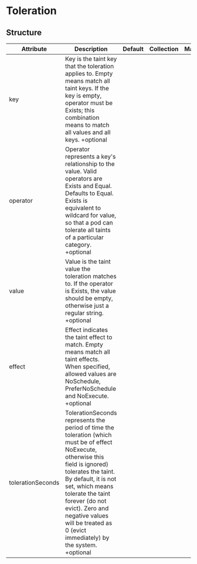 # Toleration 
 

## Structure 
 

| Attribute         | Description                                                                                                                                                                                                                                                                                                                            | Default | Collection | Map  |
| ----------------- | -------------------------------------------------------------------------------------------------------------------------------------------------------------------------------------------------------------------------------------------------------------------------------------------------------------------------------------- | ------- | ---------- | ---  |
| key               | Key is the taint key that the toleration applies to. Empty means match all taint keys. If the key is empty, operator must be Exists; this combination means to match all values and all keys. +optional                                                                                                                                |         |            |      |
| operator          | Operator represents a key's relationship to the value. Valid operators are Exists and Equal. Defaults to Equal. Exists is equivalent to wildcard for value, so that a pod can tolerate all taints of a particular category. +optional                                                                                                  |         |            |      |
| value             | Value is the taint value the toleration matches to. If the operator is Exists, the value should be empty, otherwise just a regular string. +optional                                                                                                                                                                                   |         |            |      |
| effect            | Effect indicates the taint effect to match. Empty means match all taint effects. When specified, allowed values are NoSchedule, PreferNoSchedule and NoExecute. +optional                                                                                                                                                              |         |            |      |
| tolerationSeconds | TolerationSeconds represents the period of time the toleration (which must be of effect NoExecute, otherwise this field is ignored) tolerates the taint. By default, it is not set, which means tolerate the taint forever (do not evict). Zero and negative values will be treated as 0 (evict immediately) by the system. +optional  |         |            |      |